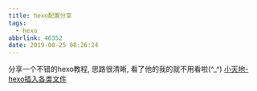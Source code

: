 ```yaml
---
title: hexo配置分享
tags:
  - hexo
abbrlink: 46352
date: 2019-08-25 08:26:24
---
```

分享一个不错的hexo教程, 思路很清晰, 看了他的我的就不用看啦(^_^)
[小天地-hexo插入各类文件](https://xiaotiandi.github.io/publicBlog/2018-09-19-dab4328f.html)
